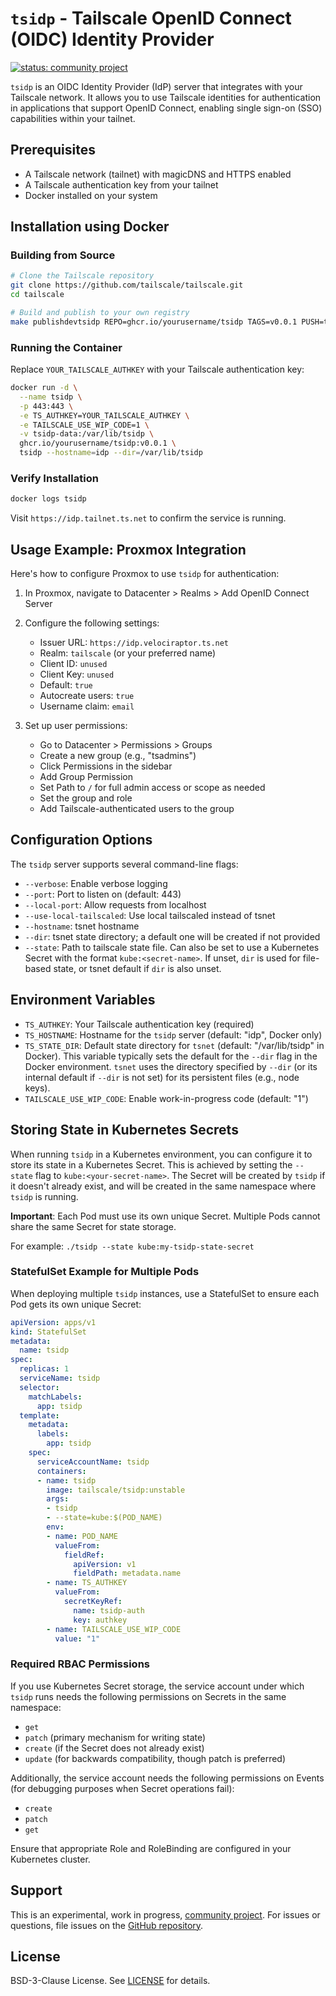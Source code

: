 # `tsidp` - Tailscale OpenID Connect (OIDC) Identity Provider

[![status: community project](https://img.shields.io/badge/status-community_project-blue)](https://tailscale.com/kb/1531/community-projects)

`tsidp` is an OIDC Identity Provider (IdP) server that integrates with your Tailscale network. It allows you to use Tailscale identities for authentication in applications that support OpenID Connect, enabling single sign-on (SSO) capabilities within your tailnet.

## Prerequisites

- A Tailscale network (tailnet) with magicDNS and HTTPS enabled
- A Tailscale authentication key from your tailnet
- Docker installed on your system

## Installation using Docker

### Building from Source

```bash
# Clone the Tailscale repository
git clone https://github.com/tailscale/tailscale.git
cd tailscale

# Build and publish to your own registry
make publishdevtsidp REPO=ghcr.io/yourusername/tsidp TAGS=v0.0.1 PUSH=true
```

### Running the Container

Replace `YOUR_TAILSCALE_AUTHKEY` with your Tailscale authentication key:

```bash
docker run -d \
  --name tsidp \
  -p 443:443 \
  -e TS_AUTHKEY=YOUR_TAILSCALE_AUTHKEY \
  -e TAILSCALE_USE_WIP_CODE=1 \
  -v tsidp-data:/var/lib/tsidp \
  ghcr.io/yourusername/tsidp:v0.0.1 \
  tsidp --hostname=idp --dir=/var/lib/tsidp
```

### Verify Installation
```bash
docker logs tsidp
```

Visit `https://idp.tailnet.ts.net` to confirm the service is running.

## Usage Example: Proxmox Integration

Here's how to configure Proxmox to use `tsidp` for authentication:

1. In Proxmox, navigate to Datacenter > Realms > Add OpenID Connect Server

2. Configure the following settings:
   - Issuer URL: `https://idp.velociraptor.ts.net`
   - Realm: `tailscale` (or your preferred name)
   - Client ID: `unused`
   - Client Key: `unused`
   - Default: `true`
   - Autocreate users: `true`
   - Username claim: `email`

3. Set up user permissions:
   - Go to Datacenter > Permissions > Groups
   - Create a new group (e.g., "tsadmins")
   - Click Permissions in the sidebar
   - Add Group Permission
   - Set Path to `/` for full admin access or scope as needed
   - Set the group and role
   - Add Tailscale-authenticated users to the group

## Configuration Options

The `tsidp` server supports several command-line flags:

- `--verbose`: Enable verbose logging
- `--port`: Port to listen on (default: 443)
- `--local-port`: Allow requests from localhost
- `--use-local-tailscaled`: Use local tailscaled instead of tsnet
- `--hostname`: tsnet hostname
- `--dir`: tsnet state directory; a default one will be created if not provided
- `--state`: Path to tailscale state file. Can also be set to use a Kubernetes Secret with the format `kube:<secret-name>`. If unset, `dir` is used for file-based state, or tsnet default if `dir` is also unset.

## Environment Variables

- `TS_AUTHKEY`: Your Tailscale authentication key (required)
- `TS_HOSTNAME`: Hostname for the `tsidp` server (default: "idp", Docker only)
- `TS_STATE_DIR`: Default state directory for `tsnet` (default: "/var/lib/tsidp" in Docker). This variable typically sets the default for the `--dir` flag in the Docker environment. `tsnet` uses the directory specified by `--dir` (or its internal default if `--dir` is not set) for its persistent files (e.g., node keys).
- `TAILSCALE_USE_WIP_CODE`: Enable work-in-progress code (default: "1")

## Storing State in Kubernetes Secrets

When running `tsidp` in a Kubernetes environment, you can configure it to store its state in a Kubernetes Secret. This is achieved by setting the `--state` flag to `kube:<your-secret-name>`. The Secret will be created by `tsidp` if it doesn't already exist, and will be created in the same namespace where `tsidp` is running.

**Important**: Each Pod must use its own unique Secret. Multiple Pods cannot share the same Secret for state storage.

For example:
`./tsidp --state kube:my-tsidp-state-secret`

### StatefulSet Example for Multiple Pods

When deploying multiple `tsidp` instances, use a StatefulSet to ensure each Pod gets its own unique Secret:

```yaml
apiVersion: apps/v1
kind: StatefulSet
metadata:
  name: tsidp
spec:
  replicas: 1
  serviceName: tsidp
  selector:
    matchLabels:
      app: tsidp
  template:
    metadata:
      labels:
        app: tsidp
    spec:
      serviceAccountName: tsidp
      containers:
      - name: tsidp
        image: tailscale/tsidp:unstable
        args:
        - tsidp
        - --state=kube:$(POD_NAME)
        env:
        - name: POD_NAME
          valueFrom:
            fieldRef:
              apiVersion: v1
              fieldPath: metadata.name
        - name: TS_AUTHKEY
          valueFrom:
            secretKeyRef:
              name: tsidp-auth
              key: authkey
        - name: TAILSCALE_USE_WIP_CODE
          value: "1"
```

### Required RBAC Permissions

If you use Kubernetes Secret storage, the service account under which `tsidp` runs needs the following permissions on Secrets in the same namespace:
- `get`
- `patch` (primary mechanism for writing state)
- `create` (if the Secret does not already exist)
- `update` (for backwards compatibility, though patch is preferred)

Additionally, the service account needs the following permissions on Events (for debugging purposes when Secret operations fail):
- `create`
- `patch`
- `get`

Ensure that appropriate Role and RoleBinding are configured in your Kubernetes cluster.

## Support

This is an experimental, work in progress, [community project](https://tailscale.com/kb/1531/community-projects). For issues or questions, file issues on the [GitHub repository](https://github.com/tailscale/tailscale).

## License

BSD-3-Clause License. See [LICENSE](../../LICENSE) for details.
